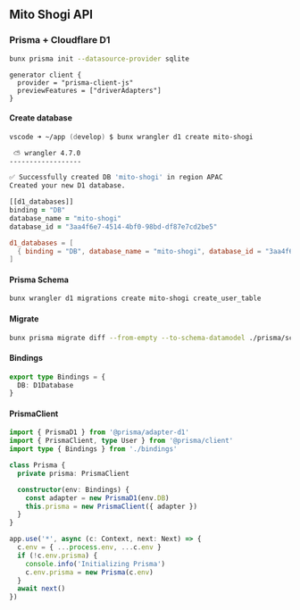 ## Mito Shogi API

### Prisma + Cloudflare D1

```zsh
bunx prisma init --datasource-provider sqlite
```

```prisma
generator client {
  provider = "prisma-client-js"
  previewFeatures = ["driverAdapters"]
}
```

#### Create database

```zsh
vscode ➜ ~/app (develop) $ bunx wrangler d1 create mito-shogi

 ⛅️ wrangler 4.7.0
------------------

✅ Successfully created DB 'mito-shogi' in region APAC
Created your new D1 database.

[[d1_databases]]
binding = "DB"
database_name = "mito-shogi"
database_id = "3aa4f6e7-4514-4bf0-98bd-df87e7cd2be5"
```

```toml
d1_databases = [
  { binding = "DB", database_name = "mito-shogi", database_id = "3aa4f6e7-4514-4bf0-98bd-df87e7cd2be5" },
]
```

#### Prisma Schema

```zsh
bunx wrangler d1 migrations create mito-shogi create_user_table
```

#### Migrate

```zsh
bunx prisma migrate diff --from-empty --to-schema-datamodel ./prisma/schema.prisma --script --output migrations/0001_create_user_table.sql
```

#### Bindings

```ts
export type Bindings = {
  DB: D1Database
}
```

#### PrismaClient

```ts
import { PrismaD1 } from '@prisma/adapter-d1'
import { PrismaClient, type User } from '@prisma/client'
import type { Bindings } from './bindings'

class Prisma {
  private prisma: PrismaClient

  constructor(env: Bindings) {
    const adapter = new PrismaD1(env.DB)
    this.prisma = new PrismaClient({ adapter })
  }
}
```

```ts
app.use('*', async (c: Context, next: Next) => {
  c.env = { ...process.env, ...c.env }
  if (!c.env.prisma) {
    console.info('Initializing Prisma')
    c.env.prisma = new Prisma(c.env)
  }
  await next()
})
```
